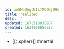 ```yaml
---
id: xeSMbUAgcUILfMQCNj99d
title: realized
desc: ''
updated: 1671318838987
created: 1638198056723
---
```




- [[c.sphere]] #mental
